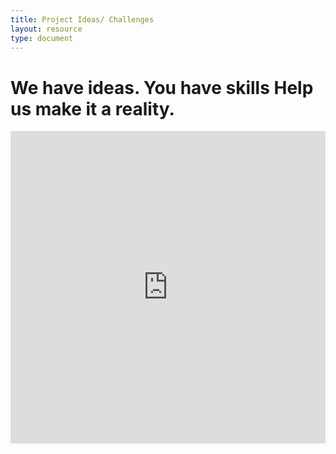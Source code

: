 ```yaml
---
title: Project Ideas/ Challenges
layout: resource
type: document
---
```


# We have ideas. You have skills Help us make it a reality.

<iframe width="100%" height="500" src="https://docs.codefordc.org/s/r1AlK2je-" frameborder="0"></iframe>